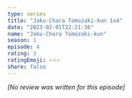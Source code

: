 ```yaml
---
type: series
title: "Jaku-Chara Tomozaki-kun 1x4"
date: "2023-02-01T22:21:36"
name: "Jaku-Chara Tomozaki-kun"
season: 1
episode: 4
rating: 3
ratingEmoji: ⭐️⭐️⭐️
share: false
---
```


*[No review was written for this episode]*
